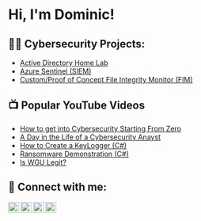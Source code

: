 <h1>Hi, I'm Dominic! 

<h2>👨‍💻 Cybersecurity Projects:</h2>

  - [Active Directory Home Lab](https://github.com/DominicBostick/LABURL)
  - [Azure Sentinel (SIEM)](https://github.com/DominicBostick/LABURL)
  - [Custom/Proof of Concept File Integrity Monitor (FIM)](https://github.com/DominicBostick/LABURL)
  
<h2>📺 Popular YouTube Videos</h2>

- [How to get into Cybersecurity Starting From Zero](https://www.youtube.com/watch?v=a83ASGn_V_s)
- [A Day in the Life of a Cybersecurity Anayst](https://www.youtube.com/watch?v=uHy3oM7NnoU)
- [How to Create a KeyLogger (C#)](https://www.youtube.com/watch?v=N-L9hklSlNk)
- [Ransomware Demonstration (C#)](https://www.youtube.com/watch?v=OfvdQeh79s0)
- [Is WGU Legit?](https://www.youtube.com/watch?v=E2MwRWxDBkA)

<h2> 🤳 Connect with me:</h2>

[<img align="left" alt="JoshMadakor | YouTube" width="22px" src="https://cdn.jsdelivr.net/npm/simple-icons@v3/icons/youtube.svg" />][youtube]
[<img align="left" alt="JoshMadakor | Twitter" width="22px" src="https://cdn.jsdelivr.net/npm/simple-icons@v3/icons/twitter.svg" />][twitter]
[<img align="left" alt="JoshMadakor | LinkedIn" width="22px" src="https://cdn.jsdelivr.net/npm/simple-icons@v3/icons/linkedin.svg" />][linkedin]
[<img align="left" alt="JoshMadakor | Instagram" width="22px" src="https://cdn.jsdelivr.net/npm/simple-icons@v3/icons/instagram.svg" />][instagram]

[twitter]: https://twitter.com/0nly1_dom
[youtube]: https://www.youtube.com/channel/UC4TcCcigm8Y3RzQ0-S91a7A
[instagram]: https://www.instagram.com/only1_dom/
[linkedin]: https://linkedin.com/in/dominicbostick
